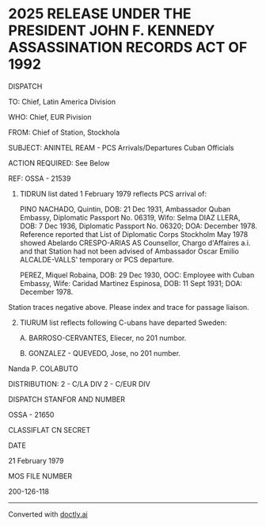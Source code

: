 # 2025 RELEASE UNDER THE PRESIDENT JOHN F. KENNEDY ASSASSINATION RECORDS ACT OF 1992

DISPATCH

TO:
Chief, Latin America Division

WHO:
Chief, EUR Pivision

FROM:
Chief of Station, Stockhola

SUBJECT:
ANINTEL REAM - PCS Arrivals/Departures Cuban Officials

ACTION REQUIRED: See Below

REF: OSSA - 21539

1. TIDRUN list dated 1 February 1979 reflects PCS arrival of:

   PINO NACHADO, Quintin, DOB: 21 Dec 1931, Ambassador
   Quban Embassy, Diplomatic Passport No. 06319, Wifo: Selma DIAZ
   LLERA, DOB: 7 Dec 1936, Diplomatic Passport No. 06320; DOA:
   December 1978. Reference reported that List of Diplomatic Corps
   Stockholm May 1978 showed Abelardo CRESPO-ARIAS AS Counsellor, Chargo
   d'Affaires a.i. and that Station had not been advised of Ambassador
   Oscar Emilio ALCALDE-VALLS' temporary or PCS departure.

   PEREZ, Miquel Robaina, DOB: 29 Dec 1930, OOC: Employee
   with Cuban Embassy, Wife: Caridad Martinez Espinosa, DOB: 11 Sept 1931;
   DOA: December 1978.

Station traces negative above. Please index and trace for passage liaison.

2. TIURUM list reflects following C-ubans have departed Sweden:

   A. BARROSO-CERVANTES, Eliecer, no 201 numbor.

   B. GONZALEZ - QUEVEDO, Jose, no 201 number.

Nanda P. COLABUTO

DISTRIBUTION:
2 - C/LA DIV
2 - C/EUR DIV

DISPATCH STANFOR AND NUMBER

OSSA - 21650

CLASSIFLAT CN
SECRET

DATE

21 February 1979

MOS FILE NUMBER

200-126-118


---
Converted with [doctly.ai](https://doctly.ai)